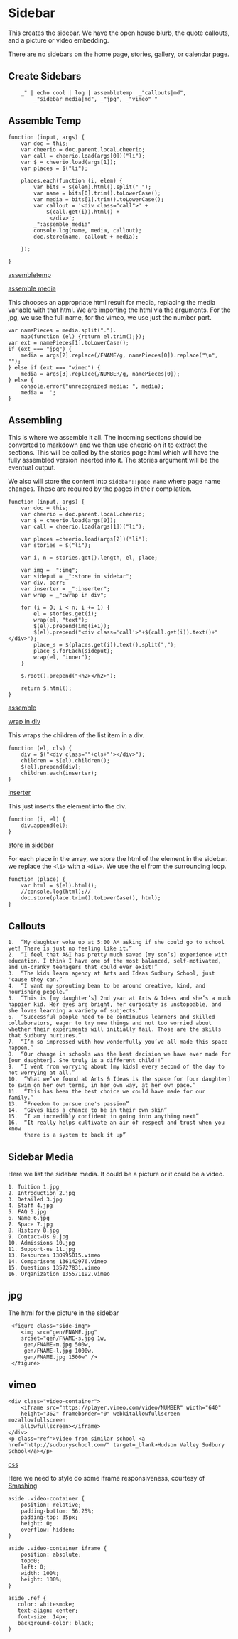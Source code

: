 # Sidebar

This creates the sidebar. We have the open house blurb, the quote callouts,
and a picture or video embedding. 

There are no sidebars on the home page, stories, gallery, or calendar page. 

## Create Sidebars

        _" | echo cool | log | assembletemp  _"callouts|md", 
            _"sidebar media|md", _"jpg", _"vimeo" "

[](# "transform:")


## Assemble Temp

    function (input, args) {
        var doc = this;
        var cheerio = doc.parent.local.cheerio;
        var call = cheerio.load(args[0])("li");
        var $ = cheerio.load(args[1]);
        var places = $("li");

        places.each(function (i, elem) {
            var bits = $(elem).html().split(" ");
            var name = bits[0].trim().toLowerCase();
            var media = bits[1].trim().toLowerCase();
            var callout = '<div class="call">' + 
                $(call.get(i)).html() +
                '</div>';
            _":assemble media"    
            console.log(name, media, callout);
            doc.store(name, callout + media);

        });

    }


[assembletemp](# "define:")


[assemble media]()

This chooses an appropriate html result for media, replacing the media
variable with that html. We are importing the html via the arguments. For the
jpg, we use the full name, for the vimeo, we use just the number part. 

    var namePieces = media.split(".").
        map(function (el) {return el.trim();});
    var ext = namePieces[1].toLowerCase();
    if (ext === "jpg") {
        media = args[2].replace(/FNAME/g, namePieces[0]).replace("\n", "");
    } else if (ext === "vimeo") {
        media = args[3].replace(/NUMBER/g, namePieces[0]);
    } else {
        console.error("unrecognized media: ", media);
        media = '';
    }


## Assembling

This is where we assemble it all. The incoming sections should be converted to
markdown and we then use cheerio on it to extract the sections. This will be
called by the stories page html which will have the fully assembled version
inserted into it. The stories argument will be the eventual output. 

We also will store the content into `sidebar::page name` where page name
changes. These are required by the pages in their compilation.  

    function (input, args) {
        var doc = this;
        var cheerio = doc.parent.local.cheerio;
        var $ = cheerio.load(args[0]);
        var call = cheerio.load(args[1])("li");
        
        var places =cheerio.load(args[2])("li");
        var stories = $("li");    

        var i, n = stories.get().length, el, place;

        var img = _":img";
        var sideput = _":store in sidebar";
        var div, parr;
        var inserter = _":inserter";  
        var wrap = _":wrap in div";

        for (i = 0; i < n; i += 1) {
            el = stories.get(i);
            wrap(el, "text");
            $(el).prepend(img(i+1));
            $(el).prepend("<div class='call'>"+$(call.get(i)).text()+"</div>");
            place_s = $(places.get(i)).text().split(",");
            place_s.forEach(sideput);
            wrap(el, "inner");
        }

        $.root().prepend("<h2></h2>");
        
        return $.html();
    }

[assemble](# "define: | jshint ")

[wrap in div]()

This wraps the children of the list item in a div. 

    function (el, cls) {
        div = $("<div class='"+cls+"'></div>");
        children = $(el).children();
        $(el).prepend(div);
        children.each(inserter);
    }

[inserter]()

This just inserts the element into the div.

    function (i, el) {
        div.append(el);
    }


[store in sidebar]()

For each place in the array, we store the html of the element in the sidebar.
we replace the `<li>` with a `<div>`. We use the el from the surrounding loop.


    function (place) {
        var html = $(el).html();
        //console.log(html);//
        doc.store(place.trim().toLowerCase(), html);
    }




## Callouts

    1.  “My daughter woke up at 5:00 AM asking if she could go to school yet! There is just no feeling like it.”
    2.  “I feel that A&I has pretty much saved [my son’s] experience with education. I think I have one of the most balanced, self-motivated, and un-cranky teenagers that could ever exist!”
    3.  “The kids learn agency at Arts and Ideas Sudbury School, just 'cause they can.”
    4.  “I want my sprouting bean to be around creative, kind, and nourishing people.”
    5.  “This is [my daughter’s] 2nd year at Arts & Ideas and she’s a much happier kid. Her eyes are bright, her curiosity is unstoppable, and she loves learning a variety of subjects.”
    6.  “Successful people need to be continuous learners and skilled collaborators, eager to try new things and not too worried about whether their experiments will initially fail. Those are the skills that Sudbury nurtures.”
    7.  “I’m so impressed with how wonderfully you’ve all made this space happen.”
    8.  “Our change in schools was the best decision we have ever made for [our daughter]. She truly is a different child!!”
    9.  “I went from worrying about [my kids] every second of the day to not worrying at all.”
    10.  “What we’ve found at Arts & Ideas is the space for [our daughter] to swim on her own terms, in her own way, at her own pace.”
    11.  “This has been the best choice we could have made for our family.”
    13.  “Freedom to pursue one's passion” 
    14.  “Gives kids a chance to be in their own skin” 
    15.  “I am incredibly confident in going into anything next” 
    16.  “It really helps cultivate an air of respect and trust when you know
         there is a system to back it up” 


## Sidebar Media

Here we list the sidebar media. It could be a picture or it could be a video. 

    1. Tuition 1.jpg
    2. Introduction 2.jpg
    3. Detailed 3.jpg
    4. Staff 4.jpg
    5. FAQ 5.jpg
    6. Name 6.jpg
    7. Space 7.jpg
    8. History 8.jpg
    9. Contact-Us 9.jpg
    10. Admissions 10.jpg
    11. Support-us 11.jpg
    13. Resources 130995015.vimeo
    14. Comparisons 136142976.vimeo
    15. Questions 135727831.vimeo
    16. Organization 135571192.vimeo


## jpg

The html for the picture in the sidebar

     <figure class="side-img"> 
        <img src="gen/FNAME.jpg"
        srcset="gen/FNAME-s.jpg 1w,
         gen/FNAME-m.jpg 500w, 
         gen/FNAME-l.jpg 1000w, 
         gen/FNAME.jpg 1500w" /> 
     </figure>

## vimeo

    
    <div class="video-container">
        <iframe src="https://player.vimeo.com/video/NUMBER" width="640"
        height="362" frameborder="0" webkitallowfullscreen mozallowfullscreen
        allowfullscreen></iframe>
    </div>
    <p class="ref">Video from similar school <a href="http://sudburyschool.com/" target=_blank>Hudson Valley Sudbury School</a></p>
 
[css]()

Here we need to style do some iframe responsiveness, courtesy of [Smashing](https://www.smashingmagazine.com/2014/02/making-embedded-content-work-in-responsive-design/)

    aside .video-container {
        position: relative;
        padding-bottom: 56.25%;
        padding-top: 35px;
        height: 0;
        overflow: hidden;
    }

    aside .video-container iframe {
        position: absolute;
        top:0;
        left: 0;
        width: 100%;
        height: 100%;
    }

    aside .ref {
       color: whitesmoke;
       text-align: center;
       font-size: 14px;
       background-color: black;
    }
